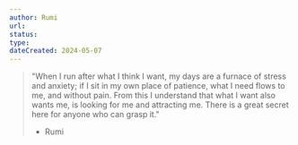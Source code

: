 ```yaml
---
author: Rumi
url: 
status: 
type: 
dateCreated: 2024-05-07
---
```

>"When I run after what I think I want, my days are a furnace of stress and anxiety; if I sit in my own place of patience, what I need flows to me, and without pain. From this I understand that what I want also wants me, is looking for me and attracting me. There is a great secret here for anyone who can grasp it."
>
> - Rumi



